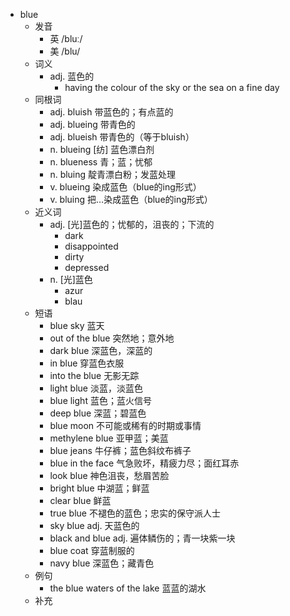 - blue
  - 发音
    - 英 /bluː/
    - 美 /blu/
  - 词义
    - adj. 蓝色的
      - having the colour of the sky or the sea on a fine day
  - 同根词
    - adj. bluish 带蓝色的；有点蓝的
    - adj. blueing 带青色的
    - adj. blueish 带青色的（等于bluish）
    - n. blueing [纺] 蓝色漂白剂
    - n. blueness 青；蓝；忧郁
    - n. bluing 靛青漂白粉；发蓝处理
    - v. blueing 染成蓝色（blue的ing形式）
    - v. bluing 把…染成蓝色（blue的ing形式）
  - 近义词
    - adj. [光]蓝色的；忧郁的，沮丧的；下流的
      - dark
      - disappointed
      - dirty
      - depressed
    - n. [光]蓝色
      - azur
      - blau
  - 短语
    - blue sky 蓝天
    - out of the blue 突然地；意外地
    - dark blue 深蓝色，深蓝的
    - in blue 穿蓝色衣服
    - into the blue 无影无踪
    - light blue 淡蓝，淡蓝色
    - blue light 蓝色；蓝火信号
    - deep blue 深蓝；碧蓝色
    - blue moon 不可能或稀有的时期或事情
    - methylene blue 亚甲蓝；美蓝
    - blue jeans 牛仔裤；蓝色斜纹布裤子
    - blue in the face 气急败坏，精疲力尽；面红耳赤
    - look blue 神色沮丧，愁眉苦脸
    - bright blue 中湖蓝；鲜蓝
    - clear blue 鲜蓝
    - true blue 不褪色的蓝色；忠实的保守派人士
    - sky blue adj. 天蓝色的
    - black and blue adj. 遍体鳞伤的；青一块紫一块
    - blue coat 穿蓝制服的
    - navy blue 深蓝色；藏青色
  - 例句
    - the blue waters of the lake 蓝蓝的湖水
  - 补充